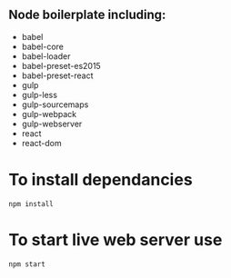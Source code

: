 ## Node boilerplate including:
- babel
- babel-core
- babel-loader
- babel-preset-es2015
- babel-preset-react
- gulp
- gulp-less
- gulp-sourcemaps
- gulp-webpack
- gulp-webserver
- react
- react-dom

# To install dependancies
`npm install`

# To start live web server use
`npm start`
